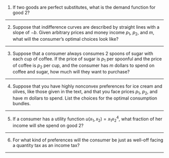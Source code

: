 
1. If two goods are perfect substitutes, what is the demand function for good 2?

---
2. Suppose that indifference curves are described by straight lines with a slope of $-b$. Given arbitrary prices and money income $p_1$, $p_2$, and $m$, what will the consumer’s optimal choices look like?
---
3. Suppose that a consumer always consumes 2 spoons of sugar with each cup of coffee. If the price of sugar is $p_1$ per spoonful and the price of coffee is $p_2$ per cup, and the consumer has $m$ dollars to spend on coffee and sugar, how much will they want to purchase?
---
4. Suppose that you have highly nonconvex preferences for ice cream and olives, like those given in the text, and that you face prices $p_1$, $p_2$, and have $m$ dollars to spend. List the choices for the optimal consumption bundles.
---
5. If a consumer has a utility function $u(x_1, x_2) = x_1 x_2^4$, what fraction of her income will she spend on good 2?
---
6. For what kind of preferences will the consumer be just as well-off facing a quantity tax as an income tax?
---